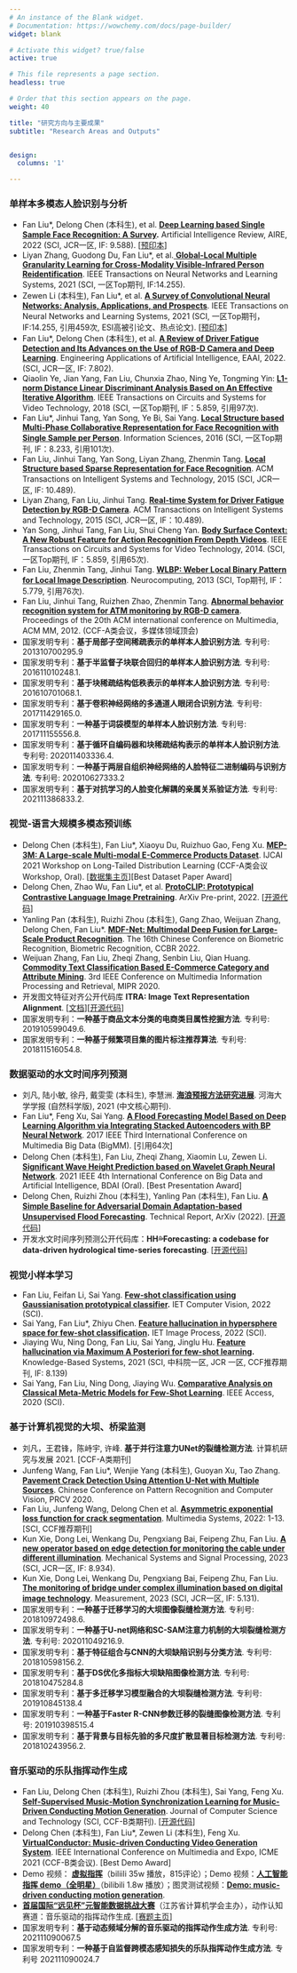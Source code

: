 ```yaml
---
# An instance of the Blank widget.
# Documentation: https://wowchemy.com/docs/page-builder/
widget: blank

# Activate this widget? true/false
active: true

# This file represents a page section.
headless: true

# Order that this section appears on the page.
weight: 40

title: "研究方向与主要成果"
subtitle: "Research Areas and Outputs"


design:
  columns: '1'

---
```


### 单样本多模态人脸识别与分析

- Fan Liu*, Delong Chen (本科生), et al. [**Deep Learning based Single Sample Face Recognition: A Survey**](https://link.springer.com/article/10.1007/s10462-022-10240-2)**.** Artificial Intelligence Review, AIRE, 2022 (SCI, JCR一区, IF: 9.588).  [[预印本](https://arxiv.org/ftp/arxiv/papers/2006/2006.11395.pdf)]
- Liyan Zhang, Guodong Du, Fan Liu*, et al.[ **Global-Local Multiple Granularity Learning for Cross-Modality Visible-Infrared Person Reidentification**](https://ieeexplore.ieee.org/document/9457243/). IEEE Transactions on Neural Networks and Learning Systems, 2021 (SCI, 一区Top期刊, IF:14.255).
- Zewen Li (本科生), Fan Liu*, et al. [**A Survey of Convolutional Neural Networks: Analysis, Applications, and Prospects**](https://ieeexplore.ieee.org/document/9451544). IEEE Transactions on Neural Networks and Learning Systems, 2021 (SCI, 一区Top期刊，IF:14.255, 引用459次, ESI高被引论文、热点论文). [[预印本](https://arxiv.org/abs/2004.02806)]
- Fan Liu*, Delong Chen (本科生), et al.  [**A Review of Driver Fatigue Detection and Its Advances on the Use of RGB-D Camera and Deep Learning**](https://www.sciencedirect.com/science/article/abs/pii/S0952197622003967). Engineering Applications of Artificial Intelligence, EAAI, 2022. (SCI, JCR一区, IF: 7.802).
- Qiaolin Ye, Jian Yang, Fan Liu, Chunxia Zhao, Ning Ye, Tongming Yin: [**L1-norm Distance Linear Discriminant Analysis Based on An Effective Iterative Algorithm**](https://ieeexplore.ieee.org/document/7539559). IEEE Transactions on Circuits and Systems for Video Technology, 2018 (SCI, 一区Top期刊, IF：5.859, 引用97次).
- Fan Liu*, Jinhui Tang, Yan Song, Ye Bi, Sai Yang. [**Local Structure based Multi-Phase Collaborative Representation for Face Recognition with Single Sample per Person**](https://www.sciencedirect.com/science/article/abs/pii/S0020025516300433). Information Sciences, 2016 (SCI, 一区Top期刊, IF：8.233, 引用101次).
- Fan Liu, Jinhui Tang, Yan Song, Liyan Zhang, Zhenmin Tang. [**Local Structure based Sparse Representation for Face Recognition**](https://dl.acm.org/doi/10.1145/2733383). ACM Transactions on Intelligent Systems and Technology, 2015 (SCI, JCR一区, IF: 10.489).
- Liyan Zhang, Fan Liu, Jinhui Tang. [**Real-time System for Driver Fatigue Detection by RGB-D Camera**](https://dl.acm.org/doi/abs/10.1145/2629482). ACM Transactions on Intelligent Systems and Technology, 2015 (SCI, JCR一区, IF：10.489).
- Yan Song, Jinhui Tang, Fan Liu, Shui Cheng Yan. [**Body Surface Context: A New Robust Feature for Action Recognition From Depth Videos**](https://ieeexplore.ieee.org/document/6722961). IEEE Transactions on Circuits and Systems for Video Technology, 2014.  (SCI, 一区Top期刊, IF：5.859, 引用65次).
- Fan Liu, Zhenmin Tang, Jinhui Tang. [**WLBP: Weber Local Binary Pattern for Local Image Description**](https://www.sciencedirect.com/science/article/abs/pii/S0925231213002865). Neurocomputing, 2013 (SCI, Top期刊, IF：5.779, 引用76次).
- Fan Liu, Jinhui Tang, Ruizhen Zhao, Zhenmin Tang. [**Abnormal behavior recognition system for ATM monitoring by RGB-D camera**](https://dl.acm.org/doi/10.1145/2393347.2396450). Proceedings of the 20th ACM international conference on Multimedia, ACM MM, 2012. (CCF-A类会议，多媒体领域顶会)
- 国家发明专利：**基于局部子空间稀疏表示的单样本人脸识别方法**. 专利号: 201310700295.9
- 国家发明专利：**基于半监督子块联合回归的单样本人脸识别方法**. 专利号: 201611010248.1.
- 国家发明专利：**基于块稀疏结构低秩表示的单样本人脸识别方法**. 专利号: 201610701068.1.
- 国家发明专利：**基于卷积神经网络的多通道人眼闭合识别方法**. 专利号: 201711429165.0.
- 国家发明专利：**一种基于词袋模型的单样本人脸识别方法**. 专利号: 201711155556.8.
- 国家发明专利：**基于循环自编码器和块稀疏结构表示的单样本人脸识别方法**. 专利号: 202011403336.4.
- 国家发明专利：**一种基于两层自组织神经网络的人脸特征二进制编码与识别方法**. 专利号: 202010627333.2
- 国家发明专利：**基于对抗学习的人脸变化解耦的亲属关系验证方法**. 专利号: 202111386833.2.

### 视觉-语言大规模多模态预训练

- Delong Chen (本科生), Fan Liu*, Xiaoyu Du, Ruizhuo Gao, Feng Xu. [**MEP-3M: A Large-scale Multi-modal E-Commerce Products Dataset**](https://www.researchgate.net/publication/353946545_MEP-3M_A_Large-scale_Multi-modal_E-Commerce_Products_Dataset). IJCAI 2021 Workshop on Long-Tailed Distribution Learning (CCF-A类会议Workshop, Oral). [[数据集主页](https://github.com/ChenDelong1999/MEP-3M)][Best Dataset Paper Award]
- Delong Chen, Zhao Wu, Fan Liu*, et al. [**ProtoCLIP: Prototypical Contrastive Language Image Pretraining**](https://arxiv.org/abs/2206.10996). ArXiv Pre-print, 2022. [[开源代码](https://github.com/megvii-research/protoclip)]
- Yanling Pan (本科生), Ruizhi Zhou (本科生), Gang Zhao, Weijuan Zhang, Delong Chen, Fan Liu*. [**MDF-Net: Multimodal Deep Fusion for Large-Scale Product Recognition**](https://link.springer.com/chapter/10.1007/978-3-031-20233-9_51). The 16th Chinese Conference on Biometric Recognition, Biometric Recognition, CCBR 2022.
- Weijuan Zhang, Fan Liu, Zheqi Zhang, Senbin Liu, Qian Huang. [**Commodity Text Classification Based E-Commerce Category and Attribute Mining**](https://ieeexplore.ieee.org/document/9175518/). 3rd IEEE Conference on Multimedia Information Processing and Retrieval, MIPR 2020.
- 开发图文特征对齐公开代码库 **ITRA: Image Text Representation Alignment**. [[文档](https://itra.readthedocs.io/)][[开源代码](https://github.com/ChenDelong1999/ITRA)]
- 国家发明专利：**一种基于商品文本分类的电商类目属性挖掘方法**. 专利号: 201910599049.6.
- 国家发明专利：**一种基于频繁项目集的图片标注推荐算法**. 专利号: 201811516054.8.

### 数据驱动的水文时间序列预测

- 刘凡, 陆小敏, 徐丹, 戴雯雯 (本科生), 李慧洲. [**海浪预报方法研究进展**](https://jour.hhu.edu.cn/hhdxxbzren/article/abstract/202105001). 河海大学学报 (自然科学版), 2021 (中文核心期刊).
- Fan Liu*, Feng Xu, Sai Yang. [**A Flood Forecasting Model Based on Deep Learning Algorithm via Integrating Stacked Autoencoders with BP Neural Network**](https://ieeexplore.ieee.org/document/7966716). 2017 IEEE Third International Conference on Multimedia Big Data (BigMM). [引用64次]
- Delong Chen (本科生), Fan Liu, Zheqi Zhang, Xiaomin Lu, Zewen Li. [**Significant Wave Height Prediction based on Wavelet Graph Neural Network**](https://arxiv.org/abs/2107.09483). 2021 IEEE 4th International Conference on Big Data and Artificial Intelligence, BDAI (Oral). [Best Presentation Award]
- Delong Chen, Ruizhi Zhou (本科生), Yanling Pan (本科生), Fan Liu. [**A Simple Baseline for Adversarial Domain Adaptation-based Unsupervised Flood Forecasting**](https://arxiv.org/abs/2206.08105). Technical Report, ArXiv (2022). [[开源代码](https://github.com/ChenDelong1999/HHForecasting)]
- 开发水文时间序列预测公开代码库：**HH💦Forecasting: a codebase for data-driven hydrological time-series forecasting**. [[开源代码](https://github.com/ChenDelong1999/HHForecasting)]

### 视觉小样本学习

- Fan Liu, Feifan Li, Sai Yang. [**Few‐shot classification using Gaussianisation prototypical classifier**](https://ietresearch.onlinelibrary.wiley.com/doi/full/10.1049/cvi2.12129)**.** IET Computer Vision, 2022 (SCI).
- Sai Yang, Fan Liu*, Zhiyu Chen. [**Feature hallucination in hypersphere space for few-shot classification**](https://ietresearch.onlinelibrary.wiley.com/doi/full/10.1049/ipr2.12579)**.** IET Image Process, 2022 (SCI).
- Jiaying Wu, Ning Dong, Fan Liu, Sai Yang, Jinglu Hu. [**Feature hallucination via Maximum A Posteriori for few-shot learning**](https://www.sciencedirect.com/science/article/pii/S0950705121003920)**.** Knowledge-Based Systems, 2021 (SCI, 中科院一区, JCR 一区, CCF推荐期刊, IF: 8.139)
- Sai Yang, Fan Liu, Ning Dong, Jiaying Wu. [**Comparative Analysis on Classical Meta-Metric Models for Few-Shot Learning**](https://ieeexplore.ieee.org/document/9139379). IEEE Access, 2020 (SCI).

### 基于计算机视觉的大坝、桥梁监测

- 刘凡，王君锋，陈峙宇, 许峰.  **基于并行注意力UNet的裂缝检测方法**. 计算机研究与发展 2021. [CCF-A类期刊]
- Junfeng Wang, Fan Liu*, Wenjie Yang (本科生), Guoyan Xu, Tao Zhang. [**Pavement Crack Detection Using Attention U-Net with Multiple Sources**](https://link.springer.com/chapter/10.1007/978-3-030-60639-8_55). Chinese Conference on Pattern Recognition and Computer Vision, PRCV 2020.
- Fan Liu, Junfeng Wang, Delong Chen et al. [**Asymmetric exponential loss function for crack segmentation**](https://link.springer.com/article/10.1007/s00530-022-00944-4). Multimedia Systems, 2022: 1-13. [SCI, CCF推荐期刊]
- Kun Xie, Dong Lei, Wenkang Du, Pengxiang Bai, Feipeng Zhu, Fan Liu. [**A new operator based on edge detection for monitoring the cable under different illumination**](https://www.sciencedirect.com/science/article/pii/S0888327022009943). Mechanical Systems and Signal Processing, 2023 (SCI, JCR一区, IF: 8.934).
- Kun Xie, Dong Lei, Wenkang Du, Pengxiang Bai, Feipeng Zhu, Fan Liu. [**The monitoring of bridge under complex illumination based on digital image technology**](https://www.sciencedirect.com/science/article/pii/S0263224122014154). Measurement, 2023 (SCI, JCR一区, IF: 5.131).
- 国家发明专利：**一种基于迁移学习的大坝图像裂缝检测方法**. 专利号: 201810972498.6.
- 国家发明专利：**一种基于U-net网络和SC-SAM注意力机制的大坝裂缝检测方法**. 专利号: 202011049216.9.
- 国家发明专利：**基于特征组合与CNN的大坝缺陷识别与分类方法**. 专利号: 201810598156.2.
- 国家发明专利：**基于DS优化多指标大坝缺陷图像检测方法**. 专利号: 201810475284.8
- 国家发明专利：**基于多迁移学习模型融合的大坝裂缝检测方法**. 专利号: 201910845138.4
- 国家发明专利：**一种基于Faster R-CNN参数迁移的裂缝图像检测方法**. 专利号: 201910398515.4
- 国家发明专利：**基于背景与目标先验的多尺度扩散显著目标检测方法**. 专利号: 201810243956.2.

### 音乐驱动的乐队指挥动作生成

- Fan Liu, Delong Chen (本科生), Ruizhi Zhou (本科生), Sai Yang, Feng Xu. [**Self-Supervised Music-Motion Synchronization Learning for Music-Driven Conducting Motion Generation**](https://link.springer.com/article/10.1007/s11390-022-2030-z). Journal of Computer Science and Technology (SCI, CCF-B类期刊). [[开源代码](https://github.com/ChenDelong1999/VirtualConductor)]
- Delong Chen (本科生), Fan Liu*, Zewen Li (本科生), Feng Xu. [**VirtualConductor: Music-driven Conducting Video Generation System**](https://arxiv.org/abs/2108.04350). IEEE International Conference on Multimedia and Expo, ICME 2021 (CCF-B类会议). [Best Demo Award]
- Demo 视频： [**虚拟指挥**](https://www.bilibili.com/video/BV1pB4y1P7oh)（biliili 35w 播放，815评论）；Demo 视频：[**人工智能指挥 demo（全明星）**](https://www.bilibili.com/video/BV1aX4y1g7wh)（bilibili 1.8w 播放）；图灵测试视频：[**Demo: music-driven conducting motion generation**](https://www.youtube.com/watch?v=8lr5Q2qg58w).
- [**首届国际“远见杯”元智能数据挑战大赛**](https://www.jscs.org.cn/x1.php?id=770)（江苏省计算机学会主办），动作认知赛道：音乐驱动的指挥动作生成. [[赛题主页](https://github.com/ChenDelong1999/VirtualConductor/tree/main/ProspectiveCup)]
- 国家发明专利：**基于动态频域分解的音乐驱动的指挥动作生成方法**. 专利号: 202111090067.5
- 国家发明专利：**一种基于自监督跨模态感知损失的乐队指挥动作生成方法**. 专利号 202111090024.7

